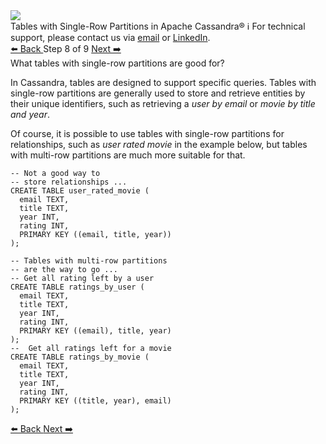 <!-- TOP -->
<div class="top">
  <img src="https://datastax-academy.github.io/katapod-shared-assets/images/ds-academy-logo.svg" />
  <div class="scenario-title-section">
    <span class="scenario-title">Tables with Single-Row Partitions in Apache Cassandra®</span>
    <span class="scenario-subtitle">ℹ️ For technical support, please contact us via <a href="mailto:aleksandr.volochnev@datastax.com">email</a> or <a href="https://dtsx.io/aleks">LinkedIn</a>.</span>
  </div>
</div>

<!-- NAVIGATION -->
<div id="navigation-top" class="navigation-top">
 <a href='command:katapod.loadPage?[{"step":"step7-cassandra"}]'
   class="btn btn-dark navigation-top-left">⬅️ Back
 </a>
<span class="step-count"> Step 8 of 9</span>
 <a href='command:katapod.loadPage?[{"step":"step9-cassandra"}]'
    class="btn btn-dark navigation-top-right">Next ➡️
  </a>
</div>

<!-- CONTENT -->

<div class="step-title">What tables with single-row partitions are good for?</div>

In Cassandra, tables are designed to support specific queries. Tables with 
single-row partitions are generally used to store and retrieve entities 
by their unique identifiers, such as retrieving a *user by email* or *movie by title and year*.

Of course, it is possible to use tables with 
single-row partitions for relationships, such as *user rated movie* in the example below, but tables 
with multi-row partitions are much more suitable for that. 
 
```
-- Not a good way to 
-- store relationships ... 
CREATE TABLE user_rated_movie (
  email TEXT,
  title TEXT,
  year INT,
  rating INT,
  PRIMARY KEY ((email, title, year))
);

-- Tables with multi-row partitions 
-- are the way to go ...
-- Get all rating left by a user
CREATE TABLE ratings_by_user (
  email TEXT,
  title TEXT,
  year INT,
  rating INT,
  PRIMARY KEY ((email), title, year)
);
--  Get all ratings left for a movie
CREATE TABLE ratings_by_movie (
  email TEXT,
  title TEXT,
  year INT,
  rating INT,
  PRIMARY KEY ((title, year), email)
);
```

<!-- NAVIGATION -->
<div id="navigation-bottom" class="navigation-bottom">
 <a href='command:katapod.loadPage?[{"step":"step7-cassandra"}]'
   class="btn btn-dark navigation-bottom-left">⬅️ Back
 </a>
 <a href='command:katapod.loadPage?[{"step":"step9-cassandra"}]'
    class="btn btn-dark navigation-bottom-right">Next ➡️
  </a>
</div>

